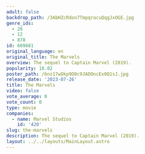 ```yaml
---
adult: false
backdrop_path: /3AbHZcRdon7TmpqracuQqgJxOGE.jpg
genre_ids:
  - 28
  - 12
  - 878
id: 609681
original_language: en
original_title: The Marvels
overview: The sequel to Captain Marvel (2019).
popularity: 18.02
poster_path: /bnz17wOkp9O0c9JADOncEx0Q1sJ.jpg
release_date: '2023-07-26'
title: The Marvels
video: false
vote_average: 0
vote_count: 0
type: movie
companies:
  - name: Marvel Studios
    id: '420'
slug: the-marvels
description: The sequel to Captain Marvel (2019).
layout: ../../layouts/MainLayout.astro
---
```


